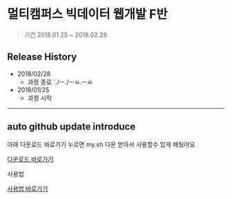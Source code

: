 # 멀티캠퍼스 빅데이터 웹개발 F반

> 기간 2018.01.25 ~ 2018.02.28

## Release History
* 2018/02/28
    * 과정 종료
    `./ㅡ./ㅡㅛ.ㅡㅛ
* 2018/01/25
    * 과정 시작

<hr/>

## auto github update introduce

아래 다운로드 바로가기 누르면 my.sh 다운 받아서 사용할수 있게 해뒀어요

[다운로드 바로가기](https://github.com/mgh3326/auto_git_update/releases)


사용법

[사용법 바로가기](https://github.com/mgh3326/auto_git_update/blob/master/README.md)
